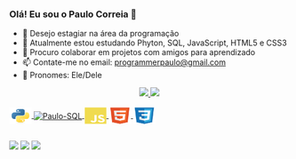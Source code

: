 ### Olá! Eu sou o Paulo Correia  👋

- 🔭 Desejo estagiar na área da programação
- 🌱 Atualmente estou estudando Phyton, SQL, JavaScript, HTML5 e CSS3
- 👯 Procuro colaborar em projetos com amigos para aprendizado
- 📫 Contate-me no email: programmerpaulo@gmail.com
- 🙂 Pronomes: Ele/Dele

<div align="center">
  <a href="https://github.com/paulo-correia-dev">
  <img height="180em" src="https://github-readme-stats.vercel.app/api?username=paulo-correia-dev&show_icons=true&theme=dracula&include_all_commits=true&count_private=true"/>
 <img height="180em" src="https://github-readme-stats.vercel.app/api/top-langs/?username=paulo-correia-dev&layout=compact&langs_count=7&theme=dracula"/>   
</div>

<div style="display: inline_block"><br>
  <img align="center" alt="Paulo-Python" height="30" width="40" src="https://raw.githubusercontent.com/devicons/devicon/master/icons/python/python-original.svg">
  <img align="center" alt="Paulo-SQL" height="30" width="40" src="https://cdn.jsdelivr.net/gh/devicons/devicon/icons/mysql/mysql-original.svg" />
  <img align="center" alt="Paulo-Js" height="30" width="40" src="https://raw.githubusercontent.com/devicons/devicon/master/icons/javascript/javascript-plain.svg">
  <img align="center" alt="Paulo-HTML" height="30" width="40" src="https://raw.githubusercontent.com/devicons/devicon/master/icons/html5/html5-original.svg">
  <img align="center" alt="Paulo-CSS" height="30" width="40" src="https://raw.githubusercontent.com/devicons/devicon/master/icons/css3/css3-original.svg"> 
</div>

  ##
  
<div>
  <a href="https://www.linkedin.com/in/paulo-ricardo-correia-533b35244" target="_blank"><img src="https://img.shields.io/badge/-LinkedIn-%230077B5?style=for-the-badge&logo=linkedin&logoColor=white" target="_blank"></a> 
  <a href="https://www.instagram.com/programmerpaulo/" target="_blank"><img src="https://img.shields.io/badge/-Instagram-%23E4405F?style=for-the-badge&logo=instagram&logoColor=white" target="_blank"></a>
  <a href = "mailto:programmerpaulo@gmail.com"><img src="https://img.shields.io/badge/-Gmail-%23333?style=for-the-badge&logo=gmail&logoColor=white" target="_blank"></a>
  </div>
